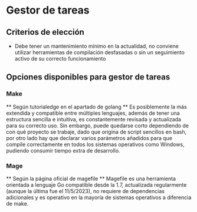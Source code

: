 # Gestor de tareas

## Criterios de elección
- Debe tener un mantenimiento mínimo en la actualidad, no conviene utilizar herramientas de compilación desfasadas o sin un seguimiento activo de su correcto funcionamiento
## Opciones disponibles para gestor de tareas

### Make
** Según tutorialedge en el apartado de golang **
Es posiblemente la más extendida y compatible entre múltiples lenguajes, además de tener una estructura sencilla e intuitiva, es constantemente revisada y actualizada para su correcto uso. Sin embargo, puede quedarse corto dependiendo de con qué proyecto se trabaje, dado que origina de script sencillos en bash, por otro lado hay que declarar varios parámetros añadidos para que compile correctamente en todos los sistemas operativos como Windows, pudiendo consumir tiempo extra de desarrollo.

### Mage
** Según la página oficial de magefile **
Magefile es una herramienta orientada a lenguaje Go compatible desde la 1.7, actualizada regularmente (aunque la última fue el 11/5/2023), no requiere de dependencias adicionales y es operativo en la mayoría de sistemas operativos a diferencia de make.